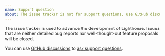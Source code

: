 ```yaml
---
name: Support question
about: The issue tracker is not for support questions, use GitHub discussions Q&A instead
---
```


The issue tracker is used to advance the development of Lighthouse.
Issues that are neither detailed bug reports nor well-thought-out feature proposals will be closed.

You can use [GitHub discussions](https://github.com/nuwave/lighthouse/discussions) to [ask support questions](https://github.com/nuwave/lighthouse/discussions/new?category=q-a).
